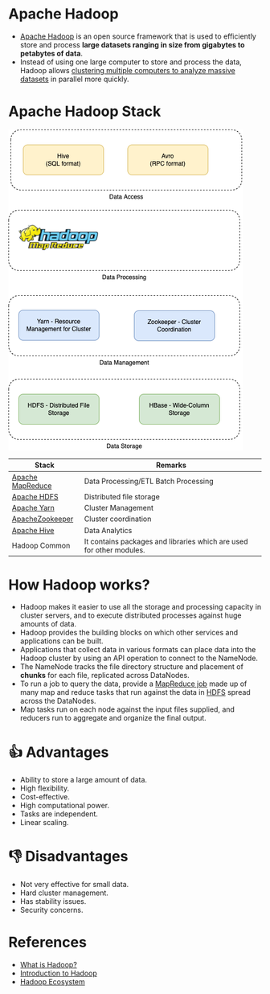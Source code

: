 # Apache Hadoop
- [Apache Hadoop](https://hadoop.apache.org/) is an open source framework that is used to efficiently store and process **large datasets ranging in size from gigabytes to petabytes of data**. 
- Instead of using one large computer to store and process the data, Hadoop allows [clustering multiple computers to analyze massive datasets](../../7_PropertiesDistributedSystem/Scalability/ServersCluster.md) in parallel more quickly.

# Apache Hadoop Stack

![](HadoopStack.drawio.png)

| Stack                                                                      | Remarks                                                              |
|----------------------------------------------------------------------------|----------------------------------------------------------------------|
| [Apache MapReduce](../DataProcessing/BatchProcessing/ApacheMapReduce.md)      | Data Processing/ETL Batch Processing                                 |
| [Apache HDFS](../../11_FileStorageServicesHDFS/ApacheHDFS.md)              | Distributed file storage                                             |
| [Apache Yarn](../../9_Container&OrchestrationServices/ApacheYarn.md)       | Cluster Management                                                   |
| [ApacheZookeeper](../../10_ClusterCoordinationServices/ApacheZookeeper.md) | Cluster coordination                                                 |
| [Apache Hive](../DataConsumption/ApacheHive.md)                              | Data Analytics                                                       |
| Hadoop Common                                                              | It contains packages and libraries which are used for other modules. |

# How Hadoop works?
- Hadoop makes it easier to use all the storage and processing capacity in cluster servers, and to execute distributed processes against huge amounts of data. 
- Hadoop provides the building blocks on which other services and applications can be built.
- Applications that collect data in various formats can place data into the Hadoop cluster by using an API operation to connect to the NameNode. 
- The NameNode tracks the file directory structure and placement of **chunks** for each file, replicated across DataNodes. 
- To run a job to query the data, provide a [MapReduce job](../DataProcessing/BatchProcessing/ApacheMapReduce.md) made up of many map and reduce tasks that run against the data in [HDFS](../../11_FileStorageServicesHDFS/ApacheHDFS.md) spread across the DataNodes.
- Map tasks run on each node against the input files supplied, and reducers run to aggregate and organize the final output.

# :thumbsup: Advantages
- Ability to store a large amount of data. 
- High flexibility.
- Cost-effective.
- High computational power.
- Tasks are independent.
- Linear scaling.

# :thumbsdown: Disadvantages
- Not very effective for small data.
- Hard cluster management.
- Has stability issues.
- Security concerns.

# References
- [What is Hadoop?](https://aws.amazon.com/emr/details/hadoop/what-is-hadoop/)
- [Introduction to Hadoop](https://www.geeksforgeeks.org/hadoop-an-introduction/)
- [Hadoop Ecosystem](https://www.geeksforgeeks.org/hadoop-ecosystem/)